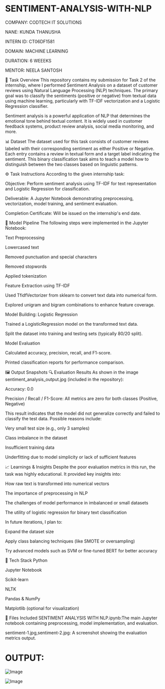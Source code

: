 # SENTIMENT-ANALYSIS-WITH-NLP

COMPANY: CODTECH IT SOLUTIONS

NANE: KUNDA THANUSHA

INTERN ID: CT06DF1581

DOMAIN: MACHINE LEARNING

DURATION: 6 WEEEKS

MENTOR: NEELA SANTOSH

📝 Task Overview
This repository contains my submission for Task 2 of the internship, where I performed Sentiment Analysis on a dataset of customer reviews using Natural Language Processing (NLP) techniques. The primary goal was to classify the sentiments (positive or negative) from textual data using machine learning, particularly with TF-IDF vectorization and a Logistic Regression classifier.

Sentiment analysis is a powerful application of NLP that determines the emotional tone behind textual content. It is widely used in customer feedback systems, product review analysis, social media monitoring, and more.

📊 Dataset
The dataset used for this task consists of customer reviews labeled with their corresponding sentiment as either Positive or Negative.
Each entry contains a review in textual form and a target label indicating the sentiment. This binary classification task aims to teach a model how to distinguish between the two classes based on linguistic patterns.

⚙️ Task Instructions
According to the given internship task:

Objective: Perform sentiment analysis using TF-IDF for text representation and Logistic Regression for classification.

Deliverable: A Jupyter Notebook demonstrating preprocessing, vectorization, model training, and sentiment evaluation.

Completion Certificate: Will be issued on the internship's end date.

🔬 Model Pipeline
The following steps were implemented in the Jupyter Notebook:

Text Preprocessing

Lowercased text

Removed punctuation and special characters

Removed stopwords

Applied tokenization

Feature Extraction using TF-IDF

Used TfidfVectorizer from sklearn to convert text data into numerical form.

Explored unigram and bigram combinations to enhance feature coverage.

Model Building: Logistic Regression

Trained a LogisticRegression model on the transformed text data.

Split the dataset into training and testing sets (typically 80/20 split).

Model Evaluation

Calculated accuracy, precision, recall, and F1-score.

Printed classification reports for performance comparison.

🖼️ Output Snapshots
🔍 Evaluation Results
As shown in the image sentiment_analysis_output.jpg (included in the repository):

Accuracy: 0.0

Precision / Recall / F1-Score: All metrics are zero for both classes (Positive, Negative)

This result indicates that the model did not generalize correctly and failed to classify the test data. Possible reasons include:

Very small test size (e.g., only 3 samples)

Class imbalance in the dataset

Insufficient training data

Underfitting due to model simplicity or lack of sufficient features

📈 Learnings & Insights
Despite the poor evaluation metrics in this run, the task was highly educational. It provided key insights into:

How raw text is transformed into numerical vectors

The importance of preprocessing in NLP

The challenges of model performance in imbalanced or small datasets

The utility of logistic regression for binary text classification

In future iterations, I plan to:

Expand the dataset size

Apply class balancing techniques (like SMOTE or oversampling)

Try advanced models such as SVM or fine-tuned BERT for better accuracy

🔧 Tech Stack
Python

Jupyter Notebook

Scikit-learn

NLTK

Pandas & NumPy

Matplotlib (optional for visualization)

📁 Files Included
SENTIMENT ANALYSIS WITH NLP.ipynb:The main Jupyter notebook containing preprocessing, model implementation, and evaluation.

sentiment-1.jpg,sentiment-2.jpg: A screenshot showing the evaluation metrics output.

# OUTPUT:

![Image](https://github.com/user-attachments/assets/99e62de1-ec40-4cf5-8ab8-b221aa342e2c)

![Image](https://github.com/user-attachments/assets/03ce7852-38dd-45e2-905c-898849498e28)
